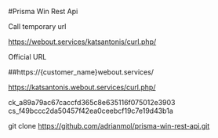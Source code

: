 #Prisma Win Rest Api 

Call temporary url


https://webout.services/katsantonis/curl.php/



Official URL

##https://{customer_name}webout.services/

https://katsantonis.webout.services/curl.php/

ck_a89a79ac67caccfd365c8e635116f075012e3903
cs_f49bccc2da50457f42ea0ceebcf19c7e19d43b1a



git clone https://github.com/adrianmol/prisma-win-rest-api.git



